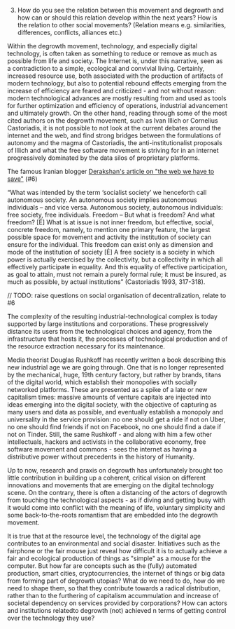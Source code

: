 3. How do you see the relation between this movement and degrowth and how can or should this relation develop within the next years? How is the relation to other social movements? (Relation means e.g. similarities, differences, conflicts, alliances etc.)

Within the degrowth movement, technology, and especially digital technology, is often taken as something to reduce or remove as much as possible from life and society. The Internet is, under this narrative, seen as a contradiction to a simple, ecological and convivial living. Certainly, increased resource use, both associated with the production of artifacts of modern technology, but also to potential rebound effects emerging from the increase of efficiency are feared and criticized - and not without reason: modern technological advances are mostly resulting from and used as tools for further optimization and efficiency of operations, industrial advancement and ultimately growth. On the other hand, reading through some of the most cited authors on the degrowth movement, such as Ivan Illich or Cornelius Castoriadis, it is not possible to not look at the current debates around the internet and the web, and find strong bridges between the formulations of autonomy and the magma of Castoriadis, the anti-institutionalist proposals of Illich and what the free software movement is striving for in an internet progressively dominated by the data silos of proprietary platforms.

The famous Iranian blogger [Derakshan's article on "the web we have to save"](https://medium.com/matter/the-web-we-have-to-save-2eb1fe15a426) (#6)

“What was intended by the term ‘socialist society’ we henceforth call autonomous society. An autonomous society implies autonomous individuals – and vice versa. Autonomous society, autonomous individuals: free society, free individuals. Freedom – But what is freedom? And what freedom? [É] What is at issue is not inner freedom, but effective, social, concrete freedom, namely, to mention one primary feature, the largest possible space for movement and activity the institution of society can ensure for the individual. This freedom can exist only as dimension and mode of the institution of society [É] A free society is a society in which power is actually exercised by the collectivity, but a collectivity in which all effectively participate in equality. And this equality of effective participation, as goal to attain, must not remain a purely formal rule; it must be insured, as much as possible, by actual institutions” (Castoriadis 1993, 317-318).

// TODO: raise questions on social organisation of decentralization, relate to #6


The complexity of the resulting industrial-technological complex is today supported by large institutions and corporations. These progressively distance its users from the technological choices and agency, from the infrastructure that hosts it, the processes of technological production and of the resource extraction necessary for its maintenance.

Media theorist Douglas Rushkoff has recently written a book describing this new industrial age we are going through. One that is no longer represented by the mechanical, huge, 19th century factory, but rather by brands, titans of the digital world, which establish their monopolies with socially networked platforms. These are presented as a spike of a late or new capitalism times: massive amounts of venture capitals are injected into ideas emerging into the digital society, with the objective of capturing as many users and data as possible, and eventually establish a monopoly and universality in the service provision: no one should get a ride if not on Uber, no one should find friends if not on Facebook, no one should find a date if not on Tinder. Still, the same Rushkoff - and along with him a few other intellectuals, hackers and activists in the collaborative economy, free software movement and commons - sees the internet as having a distributive power without precedents in the history of Humanity.

Up to now, research and praxis on degrowth has unfortunately brought too little contribution in building up a coherent, critical vision on different innovations and movements that are emerging on the digital technology scene. On the contrary, there is often a distancing of the actors of degrowth from touching the technological aspects - as if diving and getting busy with it would come into conflict with the meaning of life, voluntary simplicity and some back-to-the-roots romantism that are embedded into the degrowth movement.

It is true that at the resource level, the technology of the digital age contributes to an environmental and social disaster. Initiatives such as the fairphone or the fair mouse just reveal how difficult it is to actually achieve a fair and ecological production of things as "simple" as a mouse for the computer. But how far are concepts such as the (fully) automated production, smart cities, cryptocurrencies, the internet of things or big data from forming part of degrowth utopias? What do we need to do, how do we need to shape them, so that they contribute towards a radical distribution, rather than to the furthering of capitalism accummulation and increase of societal dependency on services provided by corporations? How can actors and institutions relatedto degrowth (not) achieved n terms of getting control over the technology they use? 
